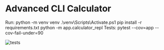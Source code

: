 # Advanced CLI Calculator

Run:
python -m venv venv
.\venv\Scripts\Activate.ps1
pip install -r requirements.txt
python -m app.calculator_repl
Tests:
pytest --cov=app --cov-fail-under=90

![tests](https://github.com/BudarayavalasaPratibhaJagati/advanced-calculator/actions/workflows/python-app.yml/badge.svg)

